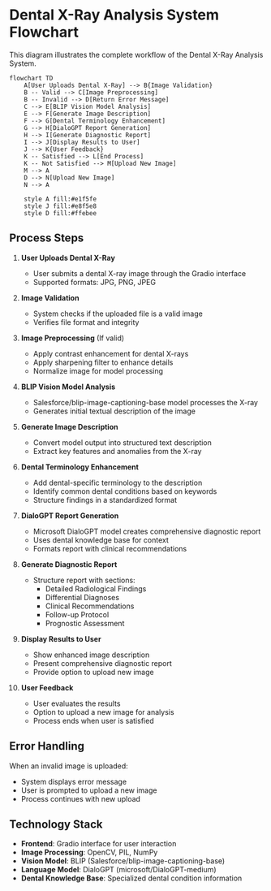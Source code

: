 # Dental X-Ray Analysis System Flowchart

This diagram illustrates the complete workflow of the Dental X-Ray Analysis System.

```mermaid
flowchart TD
    A[User Uploads Dental X-Ray] --> B{Image Validation}
    B -- Valid --> C[Image Preprocessing]
    B -- Invalid --> D[Return Error Message]
    C --> E[BLIP Vision Model Analysis]
    E --> F[Generate Image Description]
    F --> G[Dental Terminology Enhancement]
    G --> H[DialoGPT Report Generation]
    H --> I[Generate Diagnostic Report]
    I --> J[Display Results to User]
    J --> K{User Feedback}
    K -- Satisfied --> L[End Process]
    K -- Not Satisfied --> M[Upload New Image]
    M --> A
    D --> N[Upload New Image]
    N --> A
    
    style A fill:#e1f5fe
    style J fill:#e8f5e8
    style D fill:#ffebee
```

## Process Steps

1. **User Uploads Dental X-Ray**
   - User submits a dental X-ray image through the Gradio interface
   - Supported formats: JPG, PNG, JPEG

2. **Image Validation**
   - System checks if the uploaded file is a valid image
   - Verifies file format and integrity

3. **Image Preprocessing** (If valid)
   - Apply contrast enhancement for dental X-rays
   - Apply sharpening filter to enhance details
   - Normalize image for model processing

4. **BLIP Vision Model Analysis**
   - Salesforce/blip-image-captioning-base model processes the X-ray
   - Generates initial textual description of the image

5. **Generate Image Description**
   - Convert model output into structured text description
   - Extract key features and anomalies from the X-ray

6. **Dental Terminology Enhancement**
   - Add dental-specific terminology to the description
   - Identify common dental conditions based on keywords
   - Structure findings in a standardized format

7. **DialoGPT Report Generation**
   - Microsoft DialoGPT model creates comprehensive diagnostic report
   - Uses dental knowledge base for context
   - Formats report with clinical recommendations

8. **Generate Diagnostic Report**
   - Structure report with sections:
     - Detailed Radiological Findings
     - Differential Diagnoses
     - Clinical Recommendations
     - Follow-up Protocol
     - Prognostic Assessment

9. **Display Results to User**
   - Show enhanced image description
   - Present comprehensive diagnostic report
   - Provide option to upload new image

10. **User Feedback**
    - User evaluates the results
    - Option to upload a new image for analysis
    - Process ends when user is satisfied

## Error Handling

When an invalid image is uploaded:
- System displays error message
- User is prompted to upload a new image
- Process continues with new upload

## Technology Stack

- **Frontend**: Gradio interface for user interaction
- **Image Processing**: OpenCV, PIL, NumPy
- **Vision Model**: BLIP (Salesforce/blip-image-captioning-base)
- **Language Model**: DialoGPT (microsoft/DialoGPT-medium)
- **Dental Knowledge Base**: Specialized dental condition information
